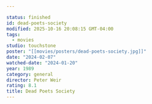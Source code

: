 ```yaml
---

status: finished
id: dead-poets-society
modified: 2025-10-16 20:08:15 GMT-04:00
tags:
  - movies
studio: touchstone
poster: "[[movies/posters/dead-poets-society.jpg]]"
date: "2024-02-07"
watched-date: "2024-01-20"
year: 1989
category: general
director: Peter Weir
rating: 8.1
title: Dead Poets Society
---
```

